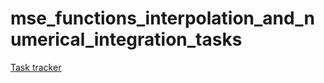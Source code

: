 # mse_functions_interpolation_and_numerical_integration_tasks

[Task tracker](https://github.com/moevm/mse_functions_interpolation_and_numerical_integration_tasks/projects/1?add_cards_query=is%3Aopen)
